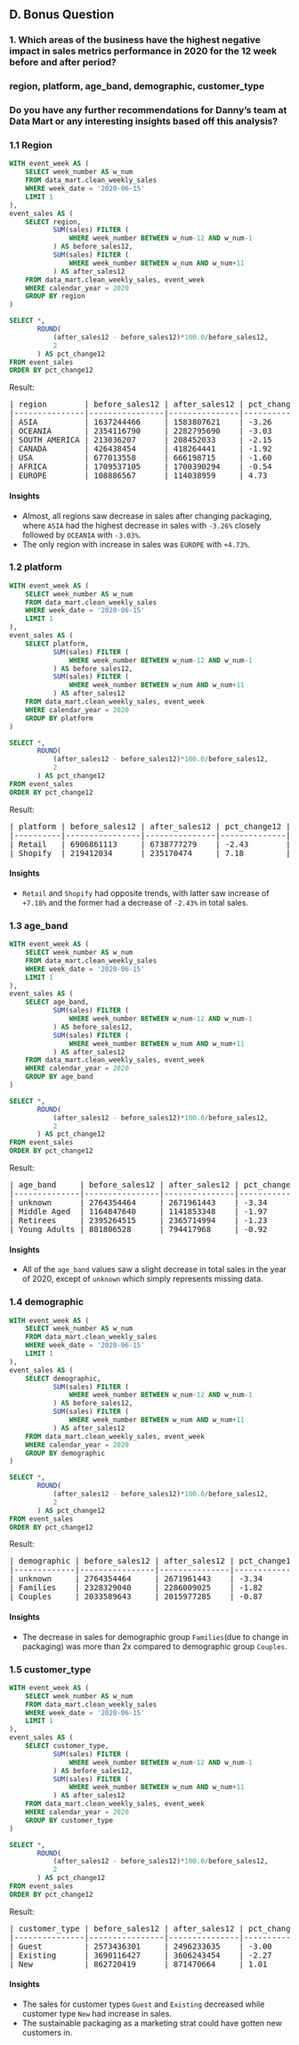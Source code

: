 ## D. Bonus Question

### 1. Which areas of the business have the highest negative impact in sales metrics performance in 2020 for the 12 week before and after period?

### region, platform, age_band, demographic, customer_type

### Do you have any further recommendations for Danny’s team at Data Mart or any interesting insights based off this analysis?

### 1.1 Region

```SQL
WITH event_week AS (
    SELECT week_number AS w_num
    FROM data_mart.clean_weekly_sales
    WHERE week_date = '2020-06-15'
    LIMIT 1
),
event_sales AS (
	SELECT region,
           SUM(sales) FILTER (
               WHERE week_number BETWEEN w_num-12 AND w_num-1
           ) AS before_sales12,
           SUM(sales) FILTER (
               WHERE week_number BETWEEN w_num AND w_num+11
           ) AS after_sales12
    FROM data_mart.clean_weekly_sales, event_week
    WHERE calendar_year = 2020
    GROUP BY region
)

SELECT *,
       ROUND(
           (after_sales12 - before_sales12)*100.0/before_sales12, 
           2
       ) AS pct_change12
FROM event_sales
ORDER BY pct_change12
```

Result:

<pre>
| region        | before_sales12 | after_sales12 | pct_change12 |
|---------------|----------------|---------------|--------------|
| ASIA          | 1637244466     | 1583807621    | -3.26        |
| OCEANIA       | 2354116790     | 2282795690    | -3.03        |
| SOUTH AMERICA | 213036207      | 208452033     | -2.15        |
| CANADA        | 426438454      | 418264441     | -1.92        |
| USA           | 677013558      | 666198715     | -1.60        |
| AFRICA        | 1709537105     | 1700390294    | -0.54        |
| EUROPE        | 108886567      | 114038959     | 4.73         |
</pre>

#### Insights

* Almost, all regions saw decrease in sales after changing packaging, where `ASIA` had the highest decrease in sales with `-3.26%` closely followed by `OCEANIA` with `-3.03%`.
* The only region with increase in sales was `EUROPE` with `+4.73%`.

### 1.2 platform

```SQL
WITH event_week AS (
    SELECT week_number AS w_num
    FROM data_mart.clean_weekly_sales
    WHERE week_date = '2020-06-15'
    LIMIT 1
),
event_sales AS (
	SELECT platform,
           SUM(sales) FILTER (
               WHERE week_number BETWEEN w_num-12 AND w_num-1
           ) AS before_sales12,
           SUM(sales) FILTER (
               WHERE week_number BETWEEN w_num AND w_num+11
           ) AS after_sales12
    FROM data_mart.clean_weekly_sales, event_week
    WHERE calendar_year = 2020
    GROUP BY platform
)

SELECT *,
       ROUND(
           (after_sales12 - before_sales12)*100.0/before_sales12, 
           2
       ) AS pct_change12
FROM event_sales
ORDER BY pct_change12
```

Result:

<pre>
| platform | before_sales12 | after_sales12 | pct_change12 |
|----------|----------------|---------------|--------------|
| Retail   | 6906861113     | 6738777279    | -2.43        |
| Shopify  | 219412034      | 235170474     | 7.18         |
</pre>

#### Insights

* `Retail` and `Shopify` had opposite trends, with latter saw increase of `+7.18%` and the former had a decrease of `-2.43%` in total sales.

### 1.3 age_band

```SQL
WITH event_week AS (
    SELECT week_number AS w_num
    FROM data_mart.clean_weekly_sales
    WHERE week_date = '2020-06-15'
    LIMIT 1
),
event_sales AS (
	SELECT age_band,
           SUM(sales) FILTER (
               WHERE week_number BETWEEN w_num-12 AND w_num-1
           ) AS before_sales12,
           SUM(sales) FILTER (
               WHERE week_number BETWEEN w_num AND w_num+11
           ) AS after_sales12
    FROM data_mart.clean_weekly_sales, event_week
    WHERE calendar_year = 2020
    GROUP BY age_band
)

SELECT *,
       ROUND(
           (after_sales12 - before_sales12)*100.0/before_sales12, 
           2
       ) AS pct_change12
FROM event_sales
ORDER BY pct_change12
```

Result:

<pre>
| age_band     | before_sales12 | after_sales12 | pct_change12 |
|--------------|----------------|---------------|--------------|
| unknown      | 2764354464     | 2671961443    | -3.34        |
| Middle Aged  | 1164847640     | 1141853348    | -1.97        |
| Retirees     | 2395264515     | 2365714994    | -1.23        |
| Young Adults | 801806528      | 794417968     | -0.92        |
</pre>

#### Insights

* All of the `age_band` values saw a slight decrease in total sales in the year of 2020, except of `unknown` which simply represents missing data.

### 1.4 demographic

```SQL
WITH event_week AS (
    SELECT week_number AS w_num
    FROM data_mart.clean_weekly_sales
    WHERE week_date = '2020-06-15'
    LIMIT 1
),
event_sales AS (
	SELECT demographic,
           SUM(sales) FILTER (
               WHERE week_number BETWEEN w_num-12 AND w_num-1
           ) AS before_sales12,
           SUM(sales) FILTER (
               WHERE week_number BETWEEN w_num AND w_num+11
           ) AS after_sales12
    FROM data_mart.clean_weekly_sales, event_week
    WHERE calendar_year = 2020
    GROUP BY demographic
)

SELECT *,
       ROUND(
           (after_sales12 - before_sales12)*100.0/before_sales12, 
           2
       ) AS pct_change12
FROM event_sales
ORDER BY pct_change12
```

Result:

<pre>
| demographic | before_sales12 | after_sales12 | pct_change12 |
|-------------|----------------|---------------|--------------|
| unknown     | 2764354464     | 2671961443    | -3.34        |
| Families    | 2328329040     | 2286009025    | -1.82        |
| Couples     | 2033589643     | 2015977285    | -0.87        |
</pre>

#### Insights

* The decrease in sales for demographic group `Families`(due to change in packaging) was more than 2x compared to demographic group `Couples`.

### 1.5 customer_type

```SQL
WITH event_week AS (
    SELECT week_number AS w_num
    FROM data_mart.clean_weekly_sales
    WHERE week_date = '2020-06-15'
    LIMIT 1
),
event_sales AS (
	SELECT customer_type,
           SUM(sales) FILTER (
               WHERE week_number BETWEEN w_num-12 AND w_num-1
           ) AS before_sales12,
           SUM(sales) FILTER (
               WHERE week_number BETWEEN w_num AND w_num+11
           ) AS after_sales12
    FROM data_mart.clean_weekly_sales, event_week
    WHERE calendar_year = 2020
    GROUP BY customer_type
)

SELECT *,
       ROUND(
           (after_sales12 - before_sales12)*100.0/before_sales12, 
           2
       ) AS pct_change12
FROM event_sales
ORDER BY pct_change12
```

Result:

<pre>
| customer_type | before_sales12 | after_sales12 | pct_change12 |
|---------------|----------------|---------------|--------------|
| Guest         | 2573436301     | 2496233635    | -3.00        |
| Existing      | 3690116427     | 3606243454    | -2.27        |
| New           | 862720419      | 871470664     | 1.01         |
</pre>

#### Insights

* The sales for customer types `Guest` and `Existing` decreased while customer type `New` had increase in sales.
* The sustainable packaging as a marketing strat could have gotten new customers in.
